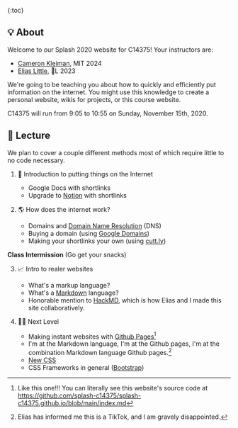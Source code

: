 ---
---

{:toc}

## 💡 About

Welcome to our Splash 2020 website for C14375! Your instructors are:

- [Cameron Kleiman](https://camk.co), MIT 2024
- [Elias Little](https://eliasl.com), 🌽L 2023

We're going to be teaching you about how to quickly and efficiently put information on the internet. You might use this knowledge to create a personal website, wikis for projects, or this course website.

C14375 will run from 9:05 to 10:55 on Sunday, November 15th, 2020.

## 📔 Lecture

We plan to cover a couple different methods most of which require little to no code necessary. 

1. 🐣 Introduction to putting things on the Internet
    - Google Docs with shortlinks
    - Upgrade to [Notion](https://notion.so) with shortlinks

2. 🌎 How does the internet work?
    - Domains and [Domain Name Resolution](https://en.wikipedia.org/wiki/Domain_Name_System) (DNS)
    - Buying a domain (using [Google Domains](https://domains.google))
    - Making your shortlinks your own (using [cutt.ly](https://cutt.ly))

**Class Intermission**
(Go get your snacks)

3. 📈 Intro to realer websites
    - What's a markup language?
    - What's a [Markdown](https://www.markdownguide.org/) language?
    - Honorable mention to [HackMD](https://hackmd.io), which is how Elias and I made this site collaboratively.

4. 🧑‍💻 Next Level
    - Making instant websites with [Github Pages](https://pages.github.com)[^2]
    - I'm at the Markdown language, I'm at the Github pages, I'm at the combination Markdown language Github pages.[^1]
    - [New CSS](https://newcss.net/)
    - CSS Frameworks in general ([Bootstrap](https://getbootstrap.com/))

[^1]: Elias has informed me this is a TikTok, and I am gravely disappointed.
[^2]: Like this one!!! You can literally see this website's source code at https://github.com/splash-c14375/splash-c14375.github.io/blob/main/index.md